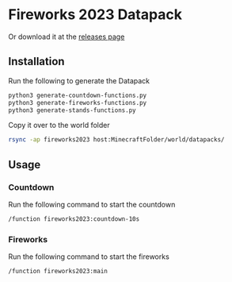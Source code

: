# Fireworks 2023 Datapack

Or download it at the [releases page](https://github.com/queercraft/datapack_fireworks2023/releases)

## Installation
Run the following to generate the Datapack
```bash
python3 generate-countdown-functions.py
python3 generate-fireworks-functions.py
python3 generate-stands-functions.py

```

Copy it over to the world folder
```bash
rsync -ap fireworks2023 host:MinecraftFolder/world/datapacks/
```

## Usage

### Countdown
Run the following command to start the countdown
```bash
/function fireworks2023:countdown-10s
```

### Fireworks
Run the following command to start the fireworks
```bash
/function fireworks2023:main
```
